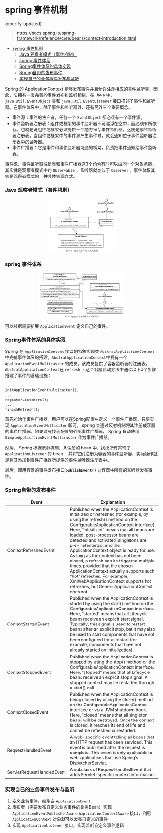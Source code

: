 #  spring 事件机制
{docsify-updated}

> https://docs.spring.io/spring-framework/reference/core/beans/context-introduction.html
- [spring 事件机制](#spring-事件机制)
	- [Java 观察者模式（事件机制）](#java-观察者模式事件机制)
	- [spring 事件体系](#spring-事件体系)
	- [Spring事件体系的具体实现](#spring事件体系的具体实现)
	- [Spring自带的发布事件](#spring自带的发布事件)
	- [实现自己的业务事件发布与监听](#实现自己的业务事件发布与监听)


Spring 的 ApplicationContext 能够发布事件并且允许注册相应的事件监听器，因此，它拥有一套完善的事件发布和监听机制。在 Java 中， `java.util.EventObject` 类和 `java.util.EventListener` 接口描述了事件和监听器。在事件体系中，除了事件和监听器外，还有另外三个重要概念。

+ 事件源：事件的生产者，任何一个 `EventObject` 都必须有一个事件源。
+ 事件监听器注册表：组件或框架的事件监听器不可漂浮在空中，而必须有所依存。也就是说组件或框架必须提供一个地方保存事件监听器，这便是事件监听器注册表。当组件或框架中的事件源产生事件时，就会通知位于事件监听器注册表中的监听器。
+ 事件广播器：它是事件和事件监听器沟通的桥梁，负责把事件通知给事件监听器。

事件源、事件监听器注册表和事件广播器这3个角色有时可以由同一个对象承担，其实就是观察者模式中的 `Observable` ，监听器就类似于 `Observer` 。事件体系其实是观察者模式的一种具体实现方式。

### Java 观察者模式（事件机制）
<center><img src="pics/java-event.png" width=45%></center>

### spring 事件体系
<center><img src="pics/spring-event.png" width=55%></center>

可以根据需要扩展 `ApplicationEvent` 定义自己的事件。

### Spring事件体系的具体实现
Spring 在 `ApplicationContext` 接口的抽象实现类 `AbstratApplicationContext`中完成事件体系的搭建。`AbstratApplicationContext`中拥有一个 `ApplicationEventMulticaster` 的成员，该成员提供了容器监听器的注册表。`AbstratApplicationContext`在 `refresh()` 这个容器启动方法中通过以下3个步骤搭建了事件的基础设施：
```
..
initApplicationEventMulticaster();
...
registerListeners();
...
finishRefresh();
```
首先初始化事件广播器，用户可以在Spring配置中定义一个事件广播器，只要实现 `ApplicationEventMulticater` 即可， spring 会通过反射机制将其注册成容器的事件广播器，如果没有找到配置的外部事件广播器， Spring 自动使用 `SimpleApplicationEventMulticaster` 作为事件广播器。

然后， Spring 根据反射机制，从注册的 bean 中，找出所有实现了 `ApplicationListener` 的 bean ，并将它们注册为容器的事件监听器，实际操作就是将其添加到事件广播器所提供的事件监听器注册表中。

最后，调用容器的事件发布接口 **`publishEvent()`** 向容器中所有的监听器发布事件。

### Spring自带的发布事件

| Event | Explanation |
| ----------- | ----------- |
| ContextRefreshedEvent | Published when the ApplicationContext is initialized or refreshed (for example, by using the refresh() method on the ConfigurableApplicationContext interface). Here, “initialized” means that all beans are loaded, post-processor beans are detected and activated, singletons are pre-instantiated, and the ApplicationContext object is ready for use. As long as the context has not been closed, a refresh can be triggered multiple times, provided that the chosen ApplicationContext actually supports such “hot” refreshes. For example, XmlWebApplicationContext supports hot refreshes, but GenericApplicationContext does not. |
| ContextStartedEvent | Published when the ApplicationContext is started by using the start() method on the ConfigurableApplicationContext interface. Here, “started” means that all Lifecycle beans receive an explicit start signal. Typically, this signal is used to restart beans after an explicit stop, but it may also be used to start components that have not been configured for autostart (for example, components that have not already started on initialization). |
| ContextStoppedEvent | Published when the ApplicationContext is stopped by using the stop() method on the ConfigurableApplicationContext interface. Here, “stopped” means that all Lifecycle beans receive an explicit stop signal. A stopped context may be restarted through a start() call. |
| ContextClosedEvent | Published when the ApplicationContext is being closed by using the close() method on the ConfigurableApplicationContext interface or via a JVM shutdown hook. Here, "closed" means that all singleton beans will be destroyed. Once the context is closed, it reaches its end of life and cannot be refreshed or restarted. |
| RequestHandledEvent | A web-specific event telling all beans that an HTTP request has been serviced. This event is published after the request is complete. This event is only applicable to web applications that use Spring’s DispatcherServlet. |
| ServletRequestHandledEvent | A subclass of RequestHandledEvent that adds Servlet-specific context information. |

### 实现自己的业务事件发布与监听
1. 定义业务事件，继承自 `ApplicationEvent` 
2. 发布者（需要发布自定义业务事件的业务Bean）实现 `ApplicationEventPublisherAware`,`ApplicationContextAware` 接口，利用 `ApplicationContext` 对象就可以发布自定义的事件
3. 实现 `ApplicationListener` 接口，实现监听自定义事件逻辑
